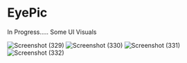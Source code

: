 # EyePic

In Progress.....
Some UI Visuals


![Screenshot (329)](https://user-images.githubusercontent.com/61093320/130862971-6d419d36-1582-4568-8dfc-de0ea8fe582c.png)
![Screenshot (330)](https://user-images.githubusercontent.com/61093320/130863057-6d952e0a-7536-4d16-939f-f76695cd3394.png)
![Screenshot (331)](https://user-images.githubusercontent.com/61093320/130863095-c144de9a-4c6b-405d-bbcb-20c990b4dcd3.png)
![Screenshot (332)](https://user-images.githubusercontent.com/61093320/130863112-9624aa14-0eff-48b1-95bc-28226c77c162.png)

